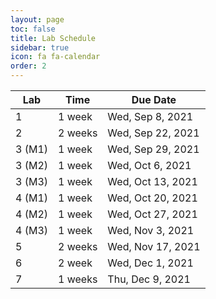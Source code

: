 ```yaml
---
layout: page
toc: false
title: Lab Schedule
sidebar: true
icon: fa fa-calendar
order: 2
---
```



| Lab           | Time      |   Due Date          |
|---------------|-----------|---------------------|
|1              | 1 week    | Wed, Sep 8, 2021  |
|2              | 2 weeks   | Wed, Sep 22, 2021 |
|3 (M1)         | 1 week    | Wed, Sep 29, 2021 |
|3 (M2)         | 1 week    | Wed, Oct 6, 2021  |
|3 (M3)         | 1 week    | Wed, Oct 13, 2021 |
|4 (M1)         | 1 week    | Wed, Oct 20, 2021 |
|4 (M2)         | 1 week    | Wed, Oct 27, 2021 |
|4 (M3)         | 1 week    | Wed, Nov 3, 2021  | 
|5              | 2 weeks   | Wed, Nov 17, 2021 |
|6              | 2 week    | Wed, Dec 1, 2021 |
|7              | 1 weeks   | Thu, Dec 9, 2021  |
